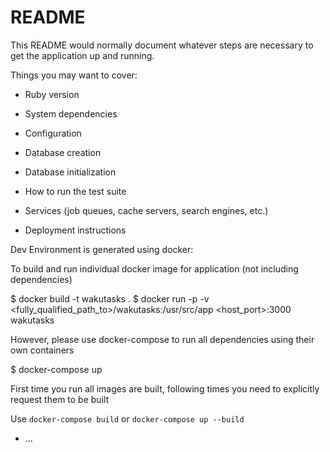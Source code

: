 # README

This README would normally document whatever steps are necessary to get the
application up and running.

Things you may want to cover:

* Ruby version

* System dependencies

* Configuration

* Database creation

* Database initialization

* How to run the test suite

* Services (job queues, cache servers, search engines, etc.)

* Deployment instructions

Dev Environment is generated using docker:

To build and run individual docker image for application (not including dependencies)

  $ docker build -t wakutasks .
  $ docker run -p -v <fully_qualified_path_to>/wakutasks:/usr/src/app <host_port>:3000 wakutasks

However, please use docker-compose to run all dependencies using their own containers

  $ docker-compose up 

First time you run all images are built, following times you need to explicitly request them to be built

Use `docker-compose build` or `docker-compose up --build`

* ...
